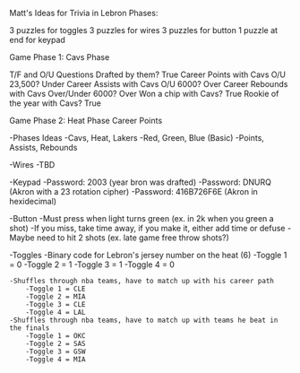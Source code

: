 Matt's Ideas for Trivia in Lebron Phases:

3 puzzles for toggles
3 puzzles for wires
3 puzzles for button
1 puzzle at end for keypad 

Game Phase 1: Cavs Phase

T/F and O/U Questions
Drafted by them? True
Career Points with Cavs O/U 23,500? Under
Career Assists with Cavs O/U 6000? Over
Career Rebounds with Cavs Over/Under 6000? Over
Won a chip with Cavs? True
Rookie of the year with Cavs? True




Game Phase 2: Heat Phase 
Career Points












-Phases Ideas
    -Cavs, Heat, Lakers
    -Red, Green, Blue (Basic)
    -Points, Assists, Rebounds

-Wires
    -TBD

-Keypad
    -Password: 2003 (year bron was drafted)
    -Password: DNURQ (Akron with a 23 rotation cipher)
    -Password: 416B726F6E (Akron in hexidecimal) 

-Button
    -Must press when light turns green (ex. in 2k when you green a shot)
        -If you miss, take time away, if you make it, either add time or defuse
            -Maybe need to hit 2 shots (ex. late game free throw shots?)

-Toggles
    -Binary code for Lebron's jersey number on the heat (6)
        -Toggle 1 = 0
        -Toggle 2 = 1
        -Toggle 3 = 1
        -Toggle 4 = 0

    -Shuffles through nba teams, have to match up with his career path
        -Toggle 1 = CLE
        -Toggle 2 = MIA
        -Toggle 3 = CLE
        -Toggle 4 = LAL
    -Shuffles through nba teams, have to match up with teams he beat in the finals
        -Toggle 1 = OKC
        -Toggle 2 = SAS
        -Toggle 3 = GSW
        -Toggle 4 = MIA
    
